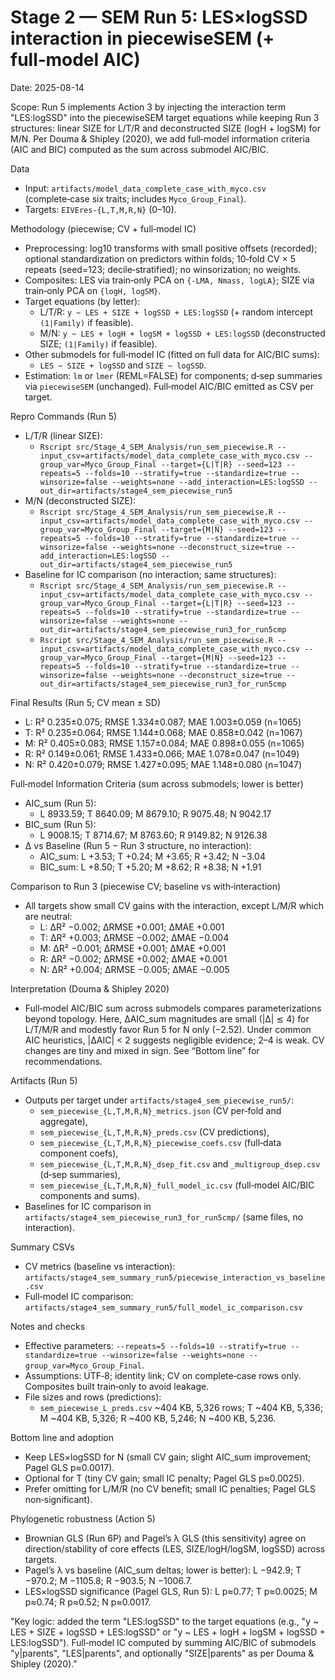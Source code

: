 # Stage 2 — SEM Run 5: LES×logSSD interaction in piecewiseSEM (+ full‑model AIC)

Date: 2025-08-14

Scope: Run 5 implements Action 3 by injecting the interaction term "LES:logSSD" into the piecewiseSEM target equations while keeping Run 3 structures: linear SIZE for L/T/R and deconstructed SIZE (logH + logSM) for M/N. Per Douma & Shipley (2020), we add full‑model information criteria (AIC and BIC) computed as the sum across submodel AIC/BIC.

Data
- Input: `artifacts/model_data_complete_case_with_myco.csv` (complete‑case six traits; includes `Myco_Group_Final`).
- Targets: `EIVEres-{L,T,M,R,N}` (0–10).

Methodology (piecewise; CV + full‑model IC)
- Preprocessing: log10 transforms with small positive offsets (recorded); optional standardization on predictors within folds; 10‑fold CV × 5 repeats (seed=123; decile‑stratified); no winsorization; no weights.
- Composites: LES via train‑only PCA on `{-LMA, Nmass, logLA}`; SIZE via train‑only PCA on `{logH, logSM}`.
- Target equations (by letter):
  - L/T/R: `y ~ LES + SIZE + logSSD + LES:logSSD` (+ random intercept `(1|Family)` if feasible).
  - M/N: `y ~ LES + logH + logSM + logSSD + LES:logSSD` (deconstructed SIZE; `(1|Family)` if feasible).
- Other submodels for full‑model IC (fitted on full data for AIC/BIC sums):
  - `LES ~ SIZE + logSSD` and `SIZE ~ logSSD`.
- Estimation: `lm` or `lmer` (REML=FALSE) for components; d‑sep summaries via `piecewiseSEM` (unchanged). Full‑model AIC/BIC emitted as CSV per target.

Repro Commands (Run 5)
- L/T/R (linear SIZE):
  - `Rscript src/Stage_4_SEM_Analysis/run_sem_piecewise.R --input_csv=artifacts/model_data_complete_case_with_myco.csv --group_var=Myco_Group_Final --target={L|T|R} --seed=123 --repeats=5 --folds=10 --stratify=true --standardize=true --winsorize=false --weights=none --add_interaction=LES:logSSD --out_dir=artifacts/stage4_sem_piecewise_run5`
- M/N (deconstructed SIZE):
  - `Rscript src/Stage_4_SEM_Analysis/run_sem_piecewise.R --input_csv=artifacts/model_data_complete_case_with_myco.csv --group_var=Myco_Group_Final --target={M|N} --seed=123 --repeats=5 --folds=10 --stratify=true --standardize=true --winsorize=false --weights=none --deconstruct_size=true --add_interaction=LES:logSSD --out_dir=artifacts/stage4_sem_piecewise_run5`
- Baseline for IC comparison (no interaction; same structures):
  - `Rscript src/Stage_4_SEM_Analysis/run_sem_piecewise.R --input_csv=artifacts/model_data_complete_case_with_myco.csv --group_var=Myco_Group_Final --target={L|T|R} --seed=123 --repeats=5 --folds=10 --stratify=true --standardize=true --winsorize=false --weights=none --out_dir=artifacts/stage4_sem_piecewise_run3_for_run5cmp`
  - `Rscript src/Stage_4_SEM_Analysis/run_sem_piecewise.R --input_csv=artifacts/model_data_complete_case_with_myco.csv --group_var=Myco_Group_Final --target={M|N} --seed=123 --repeats=5 --folds=10 --stratify=true --standardize=true --winsorize=false --weights=none --deconstruct_size=true --out_dir=artifacts/stage4_sem_piecewise_run3_for_run5cmp`

Final Results (Run 5; CV mean ± SD)
- L: R² 0.235±0.075; RMSE 1.334±0.087; MAE 1.003±0.059 (n=1065)
- T: R² 0.235±0.064; RMSE 1.144±0.068; MAE 0.858±0.042 (n=1067)
- M: R² 0.405±0.083; RMSE 1.157±0.084; MAE 0.898±0.055 (n=1065)
- R: R² 0.149±0.061; RMSE 1.433±0.066; MAE 1.078±0.047 (n=1049)
- N: R² 0.420±0.079; RMSE 1.427±0.095; MAE 1.148±0.080 (n=1047)

Full‑model Information Criteria (sum across submodels; lower is better)
- AIC_sum (Run 5):
  - L 8933.59; T 8640.09; M 8679.10; R 9075.48; N 9042.17
- BIC_sum (Run 5):
  - L 9008.15; T 8714.67; M 8763.60; R 9149.82; N 9126.38
- Δ vs Baseline (Run 5 − Run 3 structure, no interaction):
  - AIC_sum: L +3.53; T +0.24; M +3.65; R +3.42; N −3.04
  - BIC_sum: L +8.50; T +5.20; M +8.62; R +8.38; N +1.91

Comparison to Run 3 (piecewise CV; baseline vs with‑interaction)
- All targets show small CV gains with the interaction, except L/M/R which are neutral:
  - L: ΔR² −0.002; ΔRMSE +0.001; ΔMAE +0.001
  - T: ΔR² +0.003; ΔRMSE −0.002; ΔMAE −0.004
  - M: ΔR² −0.001; ΔRMSE +0.001; ΔMAE +0.001
  - R: ΔR² −0.002; ΔRMSE +0.002; ΔMAE +0.001
  - N: ΔR² +0.004; ΔRMSE −0.005; ΔMAE −0.005

Interpretation (Douma & Shipley 2020)
- Full‑model AIC/BIC sum across submodels compares parameterizations beyond topology. Here, ΔAIC_sum magnitudes are small (|Δ| ≲ 4) for L/T/M/R and modestly favor Run 5 for N only (−2.52). Under common AIC heuristics, |ΔAIC| < 2 suggests negligible evidence; 2–4 is weak. CV changes are tiny and mixed in sign. See “Bottom line” for recommendations.

Artifacts (Run 5)
- Outputs per target under `artifacts/stage4_sem_piecewise_run5/`:
  - `sem_piecewise_{L,T,M,R,N}_metrics.json` (CV per‑fold and aggregate),
  - `sem_piecewise_{L,T,M,R,N}_preds.csv` (CV predictions),
  - `sem_piecewise_{L,T,M,R,N}_piecewise_coefs.csv` (full‑data component coefs),
  - `sem_piecewise_{L,T,M,R,N}_dsep_fit.csv` and `_multigroup_dsep.csv` (d‑sep summaries),
  - `sem_piecewise_{L,T,M,R,N}_full_model_ic.csv` (full‑model AIC/BIC components and sums).
- Baselines for IC comparison in `artifacts/stage4_sem_piecewise_run3_for_run5cmp/` (same files, no interaction).

Summary CSVs
- CV metrics (baseline vs interaction): `artifacts/stage4_sem_summary_run5/piecewise_interaction_vs_baseline.csv`
- Full‑model IC comparison: `artifacts/stage4_sem_summary_run5/full_model_ic_comparison.csv`

Notes and checks
- Effective parameters: `--repeats=5 --folds=10 --stratify=true --standardize=true --winsorize=false --weights=none --group_var=Myco_Group_Final`.
- Assumptions: UTF‑8; identity link; CV on complete‑case rows only. Composites built train‑only to avoid leakage.
- File sizes and rows (predictions):
  - `sem_piecewise_L_preds.csv` ~404 KB, 5,326 rows; T ~404 KB, 5,336; M ~404 KB, 5,326; R ~400 KB, 5,246; N ~400 KB, 5,236.

Bottom line and adoption
- Keep LES×logSSD for N (small CV gain; slight AIC_sum improvement; Pagel GLS p≈0.0017).
- Optional for T (tiny CV gain; small IC penalty; Pagel GLS p≈0.0025).
- Prefer omitting for L/M/R (no CV benefit; small IC penalties; Pagel GLS non‑significant).

Phylogenetic robustness (Action 5)
- Brownian GLS (Run 6P) and Pagel’s λ GLS (this sensitivity) agree on direction/stability of core effects (LES, SIZE/logH/logSM, logSSD) across targets.
- Pagel’s λ vs baseline (AIC_sum deltas; lower is better): L −942.9; T −970.2; M −1105.8; R −903.5; N −1006.7.
- LES×logSSD significance (Pagel GLS, Run 5): L p≈0.77; T p≈0.0025; M p≈0.74; R p≈0.52; N p≈0.0017.

"Key logic: added the term \"LES:logSSD\" to the target equations (e.g., \"y ~ LES + SIZE + logSSD + LES:logSSD\" or \"y ~ LES + logH + logSM + logSSD + LES:logSSD\"). Full‑model IC computed by summing AIC/BIC of submodels \"y|parents\", \"LES|parents\", and optionally \"SIZE|parents\" as per Douma & Shipley (2020)."
